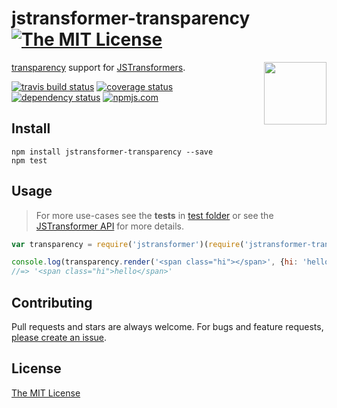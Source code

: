 # jstransformer-transparency [![The MIT License][license-img]][license-url]

<a href="http://github.com/jstransformers/jstransformer"><img src="https://cdn.rawgit.com/jstransformers/jstransformer/master/logo.svg" align="right" width="100px" height="100px" /></a>

[transparency](http://leonidas.github.io/transparency/) support for [JSTransformers][jstransformers-url].

[![travis build status][travis-img]][travis-url] [![coverage status][coveralls-img]][coveralls-url] [![dependency status][david-img]][david-url] [![npmjs.com][npmjs-img]][npmjs-url]


## Install
```
npm install jstransformer-transparency --save
npm test
```


## Usage
> For more use-cases see the **tests** in [test folder](./test) or see the [JSTransformer API](http://github.com/jstransformers/jstransformer#api) for more details.

```js
var transparency = require('jstransformer')(require('jstransformer-transparency'));

console.log(transparency.render('<span class="hi"></span>', {hi: 'hello'}).body);
//=> '<span class="hi">hello</span>'
```


## Contributing
Pull requests and stars are always welcome. For bugs and feature requests, [please create an issue](https://github.com/jstransformers/jstransformer-transparency/issues/new).


## License
[The MIT License][license-url]


[npmjs-url]: https://www.npmjs.com/package/jstransformer-transparency
[npmjs-img]: https://img.shields.io/npm/v/jstransformer-transparency.svg

[license-url]: ./LICENSE
[license-img]: https://img.shields.io/badge/license-MIT-blue.svg

[travis-url]: https://travis-ci.org/jstransformers/jstransformer-transparency
[travis-img]: https://img.shields.io/travis/jstransformers/jstransformer-transparency.svg

[coveralls-url]: https://coveralls.io/r/jstransformers/jstransformer-transparency
[coveralls-img]: https://img.shields.io/coveralls/jstransformers/jstransformer-transparency.svg

[david-url]: https://david-dm.org/jstransformers/jstransformer-transparency
[david-img]: https://img.shields.io/david/jstransformers/jstransformer-transparency.svg

[jstransformers-url]: http://github.com/jstransformers
